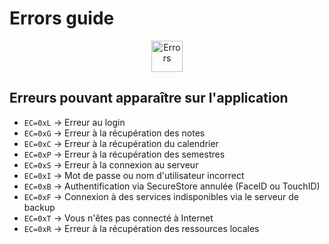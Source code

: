 # Errors guide

<p align="center">
  <img src="https://upload.wikimedia.org/wikipedia/commons/7/74/Feedbin-Icon-error.svg" alt="Errors" width="50"/>

## Erreurs pouvant apparaître sur l'application

- ```EC=0xL``` -> Erreur au login
- ```EC=0xG``` -> Erreur à la récupération des notes
- ```EC=0xC``` -> Erreur à la récupération du calendrier
- ```EC=0xP``` -> Erreur à la récupération des semestres
- ```EC=0xS``` -> Erreur à la connexion au serveur
- ```EC=0xI``` -> Mot de passe ou nom d'utilisateur incorrect
- ```EC=0xB``` -> Authentification via SecureStore annulée (FaceID ou TouchID)
- ```EC=0xF``` -> Connexion à des services indisponibles via le serveur de backup
- ```EC=0xT``` -> Vous n'êtes pas connecté à Internet
- ```EC=0xR``` -> Erreur à la récupération des ressources locales